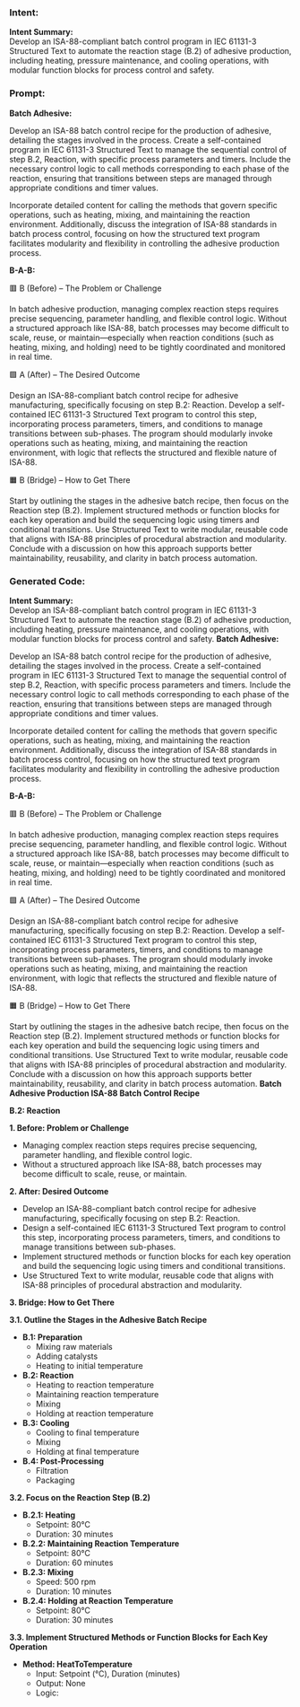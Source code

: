 ### Intent:
**Intent Summary:**  
Develop an ISA-88-compliant batch control program in IEC 61131-3 Structured Text to automate the reaction stage (B.2) of adhesive production, including heating, pressure maintenance, and cooling operations, with modular function blocks for process control and safety.

### Prompt:
**Batch Adhesive:**

Develop an ISA-88 batch control recipe for the production of adhesive, detailing the stages involved in the process. Create a self-contained program in IEC 61131-3 Structured Text to manage the sequential control of step B.2, Reaction, with specific process parameters and timers. Include the necessary control logic to call methods corresponding to each phase of the reaction, ensuring that transitions between steps are managed through appropriate conditions and timer values.

Incorporate detailed content for calling the methods that govern specific operations, such as heating, mixing, and maintaining the reaction environment. Additionally, discuss the integration of ISA-88 standards in batch process control, focusing on how the structured text program facilitates modularity and flexibility in controlling the adhesive production process.

**B-A-B:**

🟥 B (Before) – The Problem or Challenge

In batch adhesive production, managing complex reaction steps requires precise sequencing, parameter handling, and flexible control logic. Without a structured approach like ISA-88, batch processes may become difficult to scale, reuse, or maintain—especially when reaction conditions (such as heating, mixing, and holding) need to be tightly coordinated and monitored in real time.

🟩 A (After) – The Desired Outcome

Design an ISA-88-compliant batch control recipe for adhesive manufacturing, specifically focusing on step B.2: Reaction. Develop a self-contained IEC 61131-3 Structured Text program to control this step, incorporating process parameters, timers, and conditions to manage transitions between sub-phases. The program should modularly invoke operations such as heating, mixing, and maintaining the reaction environment, with logic that reflects the structured and flexible nature of ISA-88.

🟧 B (Bridge) – How to Get There

Start by outlining the stages in the adhesive batch recipe, then focus on the Reaction step (B.2). Implement structured methods or function blocks for each key operation and build the sequencing logic using timers and conditional transitions. Use Structured Text to write modular, reusable code that aligns with ISA-88 principles of procedural abstraction and modularity. Conclude with a discussion on how this approach supports better maintainability, reusability, and clarity in batch process automation.

### Generated Code:
**Intent Summary:**  
Develop an ISA-88-compliant batch control program in IEC 61131-3 Structured Text to automate the reaction stage (B.2) of adhesive production, including heating, pressure maintenance, and cooling operations, with modular function blocks for process control and safety.
**Batch Adhesive:**

Develop an ISA-88 batch control recipe for the production of adhesive, detailing the stages involved in the process. Create a self-contained program in IEC 61131-3 Structured Text to manage the sequential control of step B.2, Reaction, with specific process parameters and timers. Include the necessary control logic to call methods corresponding to each phase of the reaction, ensuring that transitions between steps are managed through appropriate conditions and timer values.

Incorporate detailed content for calling the methods that govern specific operations, such as heating, mixing, and maintaining the reaction environment. Additionally, discuss the integration of ISA-88 standards in batch process control, focusing on how the structured text program facilitates modularity and flexibility in controlling the adhesive production process.

**B-A-B:**

🟥 B (Before) – The Problem or Challenge

In batch adhesive production, managing complex reaction steps requires precise sequencing, parameter handling, and flexible control logic. Without a structured approach like ISA-88, batch processes may become difficult to scale, reuse, or maintain—especially when reaction conditions (such as heating, mixing, and holding) need to be tightly coordinated and monitored in real time.

🟩 A (After) – The Desired Outcome

Design an ISA-88-compliant batch control recipe for adhesive manufacturing, specifically focusing on step B.2: Reaction. Develop a self-contained IEC 61131-3 Structured Text program to control this step, incorporating process parameters, timers, and conditions to manage transitions between sub-phases. The program should modularly invoke operations such as heating, mixing, and maintaining the reaction environment, with logic that reflects the structured and flexible nature of ISA-88.

🟧 B (Bridge) – How to Get There

Start by outlining the stages in the adhesive batch recipe, then focus on the Reaction step (B.2). Implement structured methods or function blocks for each key operation and build the sequencing logic using timers and conditional transitions. Use Structured Text to write modular, reusable code that aligns with ISA-88 principles of procedural abstraction and modularity. Conclude with a discussion on how this approach supports better maintainability, reusability, and clarity in batch process automation. **Batch Adhesive Production ISA-88 Batch Control Recipe**

**B.2: Reaction**

**1. Before: Problem or Challenge**
- Managing complex reaction steps requires precise sequencing, parameter handling, and flexible control logic.
- Without a structured approach like ISA-88, batch processes may become difficult to scale, reuse, or maintain.

**2. After: Desired Outcome**
- Develop an ISA-88-compliant batch control recipe for adhesive manufacturing, specifically focusing on step B.2: Reaction.
- Design a self-contained IEC 61131-3 Structured Text program to control this step, incorporating process parameters, timers, and conditions to manage transitions between sub-phases.
- Implement structured methods or function blocks for each key operation and build the sequencing logic using timers and conditional transitions.
- Use Structured Text to write modular, reusable code that aligns with ISA-88 principles of procedural abstraction and modularity.

**3. Bridge: How to Get There**

**3.1. Outline the Stages in the Adhesive Batch Recipe**
- **B.1: Preparation**
  - Mixing raw materials
  - Adding catalysts
  - Heating to initial temperature
- **B.2: Reaction**
  - Heating to reaction temperature
  - Maintaining reaction temperature
  - Mixing
  - Holding at reaction temperature
- **B.3: Cooling**
  - Cooling to final temperature
  - Mixing
  - Holding at final temperature
- **B.4: Post-Processing**
  - Filtration
  - Packaging

**3.2. Focus on the Reaction Step (B.2)**
- **B.2.1: Heating**
  - Setpoint: 80°C
  - Duration: 30 minutes
- **B.2.2: Maintaining Reaction Temperature**
  - Setpoint: 80°C
  - Duration: 60 minutes
- **B.2.3: Mixing**
  - Speed: 500 rpm
  - Duration: 10 minutes
- **B.2.4: Holding at Reaction Temperature**
  - Setpoint: 80°C
  - Duration: 30 minutes

**3.3. Implement Structured Methods or Function Blocks for Each Key Operation**
- **Method: HeatToTemperature**
  - Input: Setpoint (°C), Duration (minutes)
  - Output: None
  - Logic:
